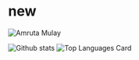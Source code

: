 # new

<img src="https://github.com/Amruta1311/new/blob/master/amu.gif" alt="Amruta Mulay">

![Github stats](https://github-readme-stats.vercel.app/api?username=Amruta1311&theme=dracula&show_icons=true&count_private=true)  ![Top Languages Card](https://github-readme-stats.vercel.app/api/top-langs/?username=Amruta1311&layout=compact)
